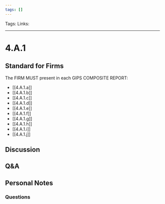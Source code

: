 ```yaml
---
tags: []
---
```

Tags:
Links: 
___
# 4.A.1
## Standard for Firms
The FIRM MUST present in each GIPS COMPOSITE REPORT:
- [[4.A.1.a]]
- [[4.A.1.b]]
- [[4.A.1.c]]
- [[4.A.1.d]]
- [[4.A.1.e]]
- [[4.A.1.f]]
- [[4.A.1.g]]
- [[4.A.1.h]]
- [[4.A.1.i]]
- [[4.A.1.j]]
## Discussion
## Q&A

## Personal Notes

### Questions